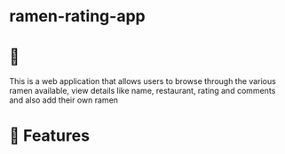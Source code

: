 # ramen-rating-app

# 📌 
This is a web application that allows users to browse through the various ramen available, view details like name, restaurant, rating and comments and also add their own ramen

# 📜 Features
